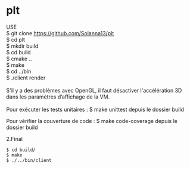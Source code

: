 # plt

USE <br/>
$ git clone https://github.com/Solanna13/plt <br/>
$ cd plt <br/>
$ mkdir build <br/>
$ cd build <br/>
$ cmake .. <br/>
$ make <br/>
$ cd ../bin <br/>
$ ./client render<br/>
<br>
S'il y a des problèmes avec OpenGL, il faut désactiver l'accélération 3D dans les paramètres d’affichage de la VM. <br>
<br>
Pour exécuter les tests unitaires : 
$ make unittest depuis le dossier build <br/>

Pour vérifier la couverture de code : 
$ make code-coverage depuis le dossier build <br/>

2.Final
```console
$ cd build/
$ make
$ ./../bin/client
```

